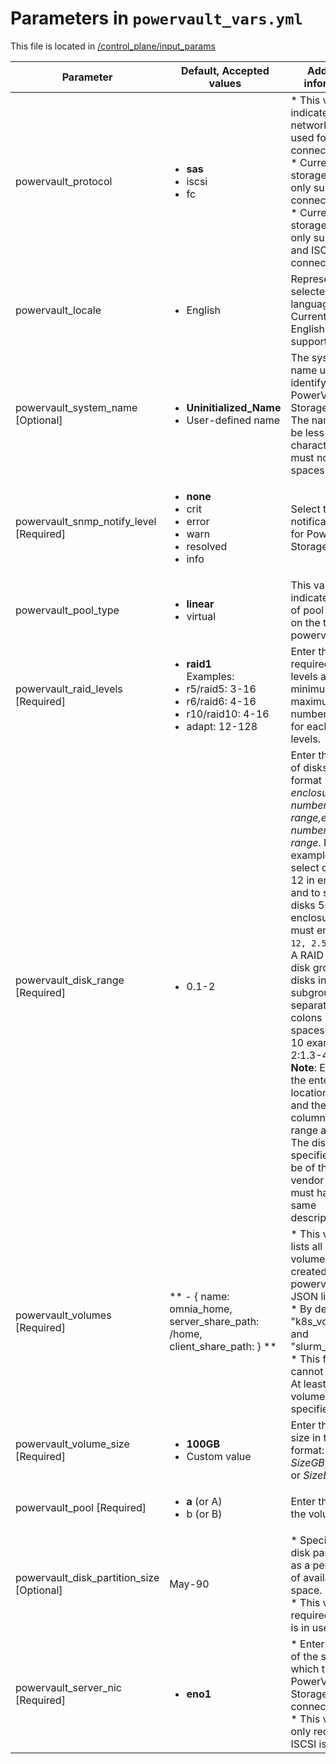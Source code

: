 # Parameters in `powervault_vars.yml`
This file is located in [/control_plane/input_params](../../../../control_plane/input_params/powervault_vars.yml)

| Parameter                                    | Default, Accepted values                                                                                                               | Additional information                                                                                                                                                                                                                                                                                                                                                                                                                                                                                                                                                                                          |
|----------------------------------------------|----------------------------------------------------------------------------------------------------------------------------------------|-----------------------------------------------------------------------------------------------------------------------------------------------------------------------------------------------------------------------------------------------------------------------------------------------------------------------------------------------------------------------------------------------------------------------------------------------------------------------------------------------------------------------------------------------------------------------------------------------------------------|
| powervault_protocol                          | <ul><li> **sas**   </li><li>iscsi</li><li>fc</li></ul>                                                                                 | * This variable indicates the   network protocol used for data connectivity    <br> * Currently, ME5 storage arrays only support SAS   connectivity <br> * Currently, ME4 storage arrays only support SAS and   ISCSI connectivity.                                                                                                                                                                                                                                                                                                                                                                             |
| powervault_locale	                            | 	<ul><li>English</li></ul>	                                                                                                              | 	Represents the selected language.   Currently, only English is supported.                                                                                                                                                                                                                                                                                                                                                                                                                                                                                                                                       |
| powervault_system_name   [Optional]	          | 	<ul><li>**Uninitialized_Name**</li><li>User-defined   name</li></ul>	                                                                   | 	The   system name used to identify the PowerVault Storage device. The name should   be less than 30 characters and must not contain spaces.                                                                                                                                                                                                                                                                                                                                                                                                                                                                     |
| powervault_snmp_notify_level   [Required]	    | 	<ul><li>**none**</li><li>crit</li><li>error</li><li>warn</li><li>resolved</li><li>info</li></ul>	                                       | 	Select the SNMP notification levels for   PowerVault Storage devices.                                                                                                                                                                                                                                                                                                                                                                                                                                                                                                                                           |
| powervault_pool_type                         | 	<ul><li>**linear**</li><li>virtual</li></ul>	                                                                                           | This   variable indicates the kind of pool created on the target powervault.                                                                                                                                                                                                                                                                                                                                                                                                                                                                                                                                    |
| powervault_raid_levels	[Required]             | 	<ul><li>**raid1**</li>Examples:<li>r5/raid5:   3-16</li><li>r6/raid6: 4-16</li><li>r10/raid10:   4-16</li><li>adapt: 12-128</li></ul>  | 	Enter the required RAID levels and the   minimum and maximum number of disks for each RAID levels.                                                                                                                                                                                                                                                                                                                                                                                                                                                                                                              |
| powervault_disk_range	[Required]	              | 	<ul><li>0.1-2</li></ul>	                                                                                                                | 	Enter   the range of disks in the format   *enclosure-number.disk-range,enclosure-number.disk-range*. For example, to   select disks 3 to 12 in enclosure 1 and to select disks 5 to 23 in enclosure   2, you must enter `1.3-12, 2.5-23`. </br>A RAID 10 or 50 disk group   with disks in subgroups are separated by colons (with no spaces). RAID-10   example:1.1-2:1.3-4:1.7,1.10 </br>**Note**: Ensure that the entered   disk location is empty and the **Usage** column lists the range as **AVAIL**.   The disk range specified must be of the same vendor and they must have the   same description.   |
| powervault_volumes   [Required]              | ** - { name: omnia_home, server_share_path: /home,   client_share_path: } **                                                         | * This variable lists all required   volumes to be created on powervault in JSON list format. <br> * By   default, "k8s_volume" and "slurm_volume" <br> *   This field cannot be blank. At least one volume **must** be specified.                                                                                                                                                                                                                                                                                                                                                                              |
| powervault_volume_size   [Required]          | 	<ul><li>**100GB**</li><li>Custom   value</li></ul>                                                                                     | 	Enter   the volume size in the format: *SizeTB*, *SizeGB*, *SizeMB*, or *SizeB*.                                                                                                                                                                                                                                                                                                                                                                                                                                                                                                                                |
| powervault_pool   [Required]                 | 	<ul><li>**a** (or A)</li><li>b (or   B)</li></ul>                                                                                      | 	Enter the pool for the volume.                                                                                                                                                                                                                                                                                                                                                                                                                                                                                                                                                                                  |
| powervault_disk_partition_size   [Optional]  | May-90                                                                                                                                 | *   Specify the disk partition size as a percentage of available disk space.   <br> * This value is required if ISCSI is in use.                                                                                                                                                                                                                                                                                                                                                                                                                                                                                |
| powervault_server_nic   [Required]           | 	<ul><li>**eno1**</li></ul>                                                                                                             | * Enter the NIC of the server to which   the PowerVault Storage is connected. <br> * This value is only required   if ISCSI is in use.                                                                                                                                                                                                                                                                                                                                                                                                                                                                          |